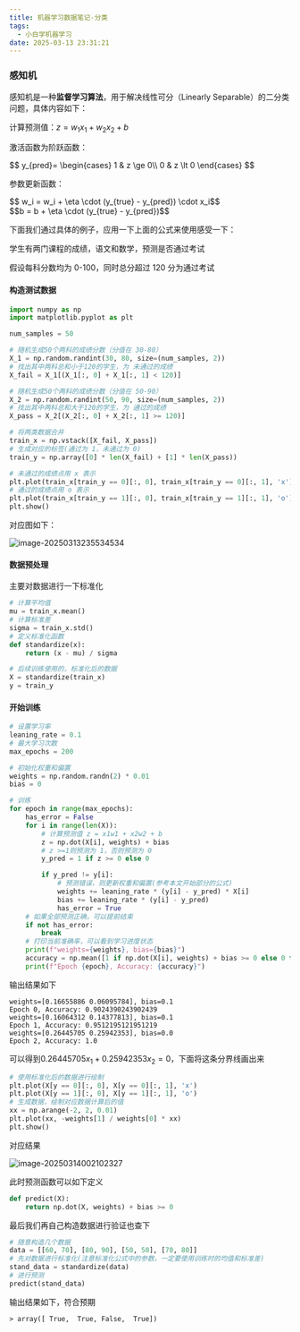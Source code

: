 ```yaml
---
title: 机器学习数据笔记-分类
tags:
  - 小白学机器学习
date: 2025-03-13 23:31:21
---
```



### 感知机

感知机是一种**监督学习算法**，用于解决线性可分（Linearly Separable）的二分类问题，具体内容如下：

计算预测值：$z=w_1x_1 + w_2x_2 + b$

激活函数为阶跃函数：
<div class="math">
$$
y_{pred}=
\begin{cases}
1 & z \ge 0\\
0 & z \lt 0
\end{cases}
$$
</div>


参数更新函数：
<div>
$$
w_i = w_i + \eta \cdot (y_{true} - y_{pred}) \cdot x_i$$
</div>
<div>
$$b = b + \eta \cdot (y_{true} - y_{pred})$$
</div>

<!-- more -->

下面我们通过具体的例子，应用一下上面的公式来使用感受一下：

学生有两门课程的成绩，语文和数学，预测是否通过考试

假设每科分数均为 0-100，同时总分超过 120 分为通过考试

#### 构造测试数据

```python
import numpy as np
import matplotlib.pyplot as plt

num_samples = 50

# 随机生成50个两科的成绩分数（分值在 30-80）
X_1 = np.random.randint(30, 80, size=(num_samples, 2))
# 找出其中两科总和小于120的学生，为 未通过的成绩
X_fail = X_1[(X_1[:, 0] + X_1[:, 1] < 120)]

# 随机生成50个两科的成绩分数（分值在 50-90）
X_2 = np.random.randint(50, 90, size=(num_samples, 2))
# 找出其中两科总和大于120的学生，为 通过的成绩
X_pass = X_2[(X_2[:, 0] + X_2[:, 1] >= 120)]

# 将两类数据合并
train_x = np.vstack([X_fail, X_pass])
# 生成对应的标签(通过为 1，未通过为 0)
train_y = np.array([0] * len(X_fail) + [1] * len(X_pass))

# 未通过的成绩点用 x 表示
plt.plot(train_x[train_y == 0][:, 0], train_x[train_y == 0][:, 1], 'x')
# 通过的成绩点用 o 表示
plt.plot(train_x[train_y == 1][:, 0], train_x[train_y == 1][:, 1], 'o')
plt.show()
```

对应图如下：

![image-20250313235534534](/images/machine_learning/classification_02.png)



#### 数据预处理

主要对数据进行一下标准化

```python
# 计算平均值
mu = train_x.mean()
# 计算标准差
sigma = train_x.std()
# 定义标准化函数
def standardize(x):
    return (x - mu) / sigma

# 后续训练使用的，标准化后的数据
X = standardize(train_x)
y = train_y
```



#### 开始训练

```python
# 设置学习率
leaning_rate = 0.1
# 最大学习次数
max_epochs = 200

# 初始化权重和偏置
weights = np.random.randn(2) * 0.01
bias = 0

# 训练
for epoch in range(max_epochs):
    has_error = False
    for i in range(len(X)):
        # 计算预测值 z = x1w1 + x2w2 + b
        z = np.dot(X[i], weights) + bias
        # z >=1则预测为 1，否则预测为 0
        y_pred = 1 if z >= 0 else 0

        if y_pred != y[i]:
            # 预测错误，则更新权重和偏置(参考本文开始部分的公式)
            weights += leaning_rate * (y[i] - y_pred) * X[i]
            bias += leaning_rate * (y[i] - y_pred)
            has_error = True
    # 如果全部预测正确，可以提前结束
    if not has_error:
        break
    # 打印当前准确率，可以看到学习进度状态
    print(f"weights={weights}, bias={bias}")
    accuracy = np.mean([1 if np.dot(X[i], weights) + bias >= 0 else 0 for i in range(len(X))] == y)
    print(f"Epoch {epoch}, Accuracy: {accuracy}")
```

输出结果如下

```
weights=[0.16655886 0.06095784], bias=0.1
Epoch 0, Accuracy: 0.9024390243902439
weights=[0.16064312 0.14377813], bias=0.1
Epoch 1, Accuracy: 0.9512195121951219
weights=[0.26445705 0.25942353], bias=0.0
Epoch 2, Accuracy: 1.0
```

可以得到$0.26445705 x_1+0.25942353 x_2=0$，下面将这条分界线画出来

```python
# 使用标准化后的数据进行绘制
plt.plot(X[y == 0][:, 0], X[y == 0][:, 1], 'x')
plt.plot(X[y == 1][:, 0], X[y == 1][:, 1], 'o')
# 生成数据，绘制对应数据计算后的值
xx = np.arange(-2, 2, 0.01)
plt.plot(xx, -weights[1] / weights[0] * xx)
plt.show()
```

对应结果

![image-20250314002102327](/images/machine_learning/classification_03.png)

此时预测函数可以如下定义

```python
def predict(X):
    return np.dot(X, weights) + bias >= 0
```

最后我们再自己构造数据进行验证也查下

```python
# 随意构造几个数据
data = [[60, 70], [80, 90], [50, 50], [70, 80]]
# 先对数据进行标准化(注意标准化公式中的参数，一定要使用训练时的均值和标准差)
stand_data = standardize(data)
# 进行预测
predict(stand_data)
```

输出结果如下，符合预期

```shell
> array([ True,  True, False,  True])
```







